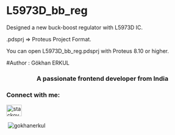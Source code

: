 # L5973D_bb_reg
Designed a new buck-boost regulator with L5973D IC.

.pdsprj => Proteus Project Format.

You can open L5973D_bb_reg.pdsprj with Proteus 8.10 or higher.

#Author : Gökhan ERKUL

<h3 align="center">A passionate frontend developer from India</h3>

<h3 align="left">Connect with me:</h3>
<p align="left">
<a href="https://stackoverflow.com/users/stackoverflow.com/users/25686966/" target="blank"><img align="center" src="https://raw.githubusercontent.com/rahuldkjain/github-profile-readme-generator/master/src/images/icons/Social/stack-overflow.svg" alt="stackoverflow.com/users/25686966/" height="30" width="40" /></a>
</p>

<p>&nbsp;<img align="center" src="https://github-readme-stats.vercel.app/api?username=gokhanerkul&show_icons=true&locale=en" alt="gokhanerkul" /></p>
